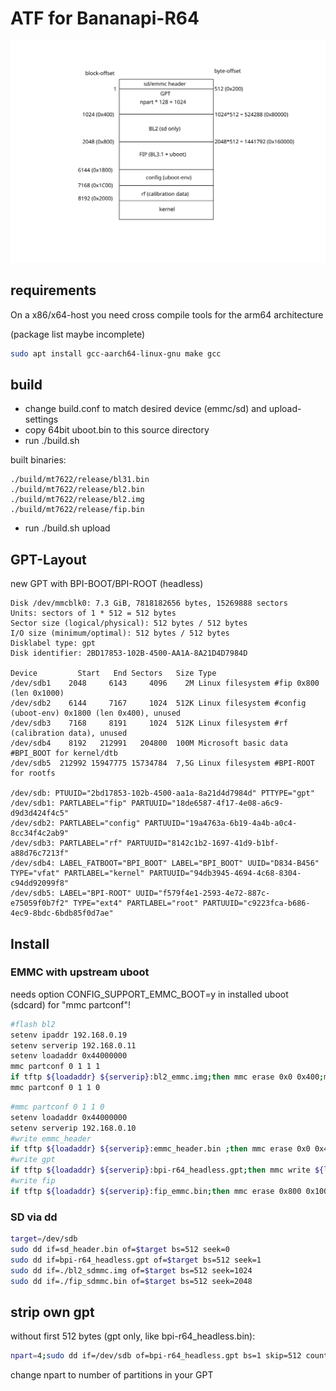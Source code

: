 # ATF for Bananapi-R64

<img src="bpi-r64-storage.svg">

## requirements

On a x86/x64-host you need cross compile tools for the arm64 architecture

(package list maybe incomplete)

```sh
sudo apt install gcc-aarch64-linux-gnu make gcc
```

## build

- change build.conf to match desired device (emmc/sd) and upload-settings
- copy 64bit uboot.bin to this source directory
- run ./build.sh

built binaries:

```
./build/mt7622/release/bl31.bin
./build/mt7622/release/bl2.bin
./build/mt7622/release/bl2.img
./build/mt7622/release/fip.bin
```
- run ./build.sh upload

## GPT-Layout

new GPT with BPI-BOOT/BPI-ROOT (headless)
```
Disk /dev/mmcblk0: 7.3 GiB, 7818182656 bytes, 15269888 sectors
Units: sectors of 1 * 512 = 512 bytes
Sector size (logical/physical): 512 bytes / 512 bytes
I/O size (minimum/optimal): 512 bytes / 512 bytes
Disklabel type: gpt
Disk identifier: 2BD17853-102B-4500-AA1A-8A21D4D7984D

Device         Start   End Sectors   Size Type
/dev/sdb1    2048     6143     4096    2M Linux filesystem #fip 0x800 (len 0x1000)
/dev/sdb2    6144     7167     1024  512K Linux filesystem #config (uboot-env) 0x1800 (len 0x400), unused
/dev/sdb3    7168     8191     1024  512K Linux filesystem #rf (calibration data), unused
/dev/sdb4    8192   212991   204800  100M Microsoft basic data #BPI_BOOT for kernel/dtb
/dev/sdb5  212992 15947775 15734784  7,5G Linux filesystem #BPI-ROOT for rootfs

/dev/sdb: PTUUID="2bd17853-102b-4500-aa1a-8a21d4d7984d" PTTYPE="gpt"
/dev/sdb1: PARTLABEL="fip" PARTUUID="18de6587-4f17-4e08-a6c9-d9d3d424f4c5"
/dev/sdb2: PARTLABEL="config" PARTUUID="19a4763a-6b19-4a4b-a0c4-8cc34f4c2ab9"
/dev/sdb3: PARTLABEL="rf" PARTUUID="8142c1b2-1697-41d9-b1bf-a88d76c7213f"
/dev/sdb4: LABEL_FATBOOT="BPI_BOOT" LABEL="BPI_BOOT" UUID="D834-B456" TYPE="vfat" PARTLABEL="kernel" PARTUUID="94db3945-4694-4c68-8304-c94dd92099f8"
/dev/sdb5: LABEL="BPI-ROOT" UUID="f579f4e1-2593-4e72-887c-e75059f0b7f2" TYPE="ext4" PARTLABEL="root" PARTUUID="c9223fca-b686-4ec9-8bdc-6bdb85f0d7ae"

```
## Install

### EMMC with upstream uboot

needs option CONFIG_SUPPORT_EMMC_BOOT=y in installed uboot (sdcard) for "mmc partconf"!

```sh
#flash bl2
setenv ipaddr 192.168.0.19
setenv serverip 192.168.0.11
setenv loadaddr 0x44000000
mmc partconf 0 1 1 1
if tftp ${loadaddr} ${serverip}:bl2_emmc.img;then mmc erase 0x0 0x400;mmc write ${loadaddr} 0x0 0x400;fi
mmc partconf 0 1 1 0
```
```sh
#mmc partconf 0 1 1 0
setenv loadaddr 0x44000000
setenv serverip 192.168.0.10
#write emmc_header
if tftp ${loadaddr} ${serverip}:emmc_header.bin ;then mmc erase 0x0 0x400;mmc write ${loadaddr} 0x0 0x1;fi
#write gpt
if tftp ${loadaddr} ${serverip}:bpi-r64_headless.gpt;then mmc write ${loadaddr} 0x1 0x3FF; fi
#write fip
if tftp ${loadaddr} ${serverip}:fip_emmc.bin;then mmc erase 0x800 0x1000;mmc write ${loadaddr} 0x800 0x1000;fi
```

### SD via dd
```sh
target=/dev/sdb
sudo dd if=sd_header.bin of=$target bs=512 seek=0
sudo dd if=bpi-r64_headless.gpt of=$target bs=512 seek=1
sudo dd if=./bl2_sdmmc.img of=$target bs=512 seek=1024
sudo dd if=./fip_sdmmc.bin of=$target bs=512 seek=2048
```

## strip own gpt

without first 512 bytes (gpt only, like bpi-r64_headless.bin):

```sh
npart=4;sudo dd if=/dev/sdb of=bpi-r64_headless.gpt bs=1 skip=512 count=$(( $npart*128 +1024 ))
```
change npart to number of partitions in your GPT
